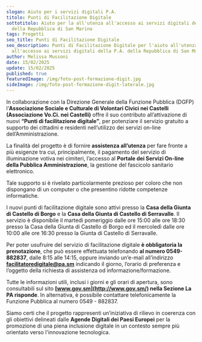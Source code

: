 ```yaml
---
slogan: Aiuto per i servizi digitali P.A.
titolo: Punti di Facilitazione Digitale
sottotitolo: Aiuto per la all'utenza all'accesso ai servizi digitali della P.A.
  della Repubblica di San Marino
tags: Progetti
seo_title: Punti di Facilitazione Digitale
seo_description: Punti di Facilitazione Digitale per l'aiuto all'utenza
  all'accesso ai servizi digitali della P.A. della Repubblica di San Marino.
author: Melissa Mussoni
date: 15/02/2025
update: 15/02/2025
published: true
featuredImage: /img/foto-post-formazione-digit.jpg
sideImage: /img/foto-post-formazione-digit-laterale.jpg
---
```

In collaborazione con la Direzione Generale della Funzione Pubblica (DGFP) l’**Associazione Sociale e Culturale di Volontari Civici nei Castelli (Associazione Vo.Ci. nei Castelli)** offre il suo contributo all’attivazione di nuovi **“Punti di facilitazione digitale”**, per potenziare il servizio gratuito a supporto dei cittadini e residenti nell’utilizzo dei servizi on-line dell’Amministrazione.

La finalità del progetto è di fornire **assistenza all’utenza** per fare fronte a più esigenze tra cui, principalmente, il pagamento del servizio di illuminazione votiva nei cimiteri, l’accesso al **Portale dei Servizi On-line della Pubblica Amministrazione**, la gestione del fascicolo sanitario elettronico.

Tale supporto si è rivelato particolarmente prezioso per coloro che non dispongano di un computer o che presentino ridotte competenze informatiche.

I nuovi punti di facilitazione digitale sono attivi presso la **Casa della Giunta di Castello di Borgo** e la **Casa della Giunta di Castello di Serravalle**. Il servizio è disponibile il martedì pomeriggio dalle ore 15:00 alle ore 18:30 presso la Casa della Giunta di Castello di Borgo ed il mercoledì dalle ore 10:00 alle ore 16:30 presso la Giunta di Castello di Serravalle.

Per poter usufruire del servizio di facilitazione digitale **è obbligatoria la prenotazione**, che può essere effettuata telefonando **al numero 0549-882837**, dalle 8:15 alle 14:15, oppure inviando un’e-mail all’indirizzo **[facilitatoredigitale@pa.sm](mailto:facilitatoredigitale@pa.sm)** indicando il giorno, l’orario di preferenza e l’oggetto della richiesta di assistenza od informazione/formazione.

Tutte le informazioni utili, inclusi i giorni e gli orari di apertura, sono consultabili sul sito **[www.gov.sm](http://www.gov.sm/) nella Sezione La PA risponde**. In alternativa, è possibile contattare telefonicamente la Funzione Pubblica al numero 0549 - 882837.

Siamo certi che il progetto rappresenti un’iniziativa di rilievo in coerenza con gli obiettivi delineati dalle **Agende Digitali dei Paesi Europei** per la promozione di una piena inclusione digitale in un contesto sempre più orientato verso l'innovazione tecnologica.
